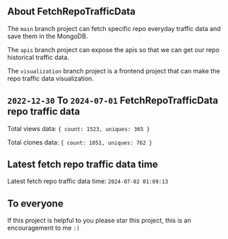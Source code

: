 ## About FetchRepoTrafficData

The `main` branch project can fetch specific repo everyday traffic data and save them in the MongoDB.

The `apis` branch project can expose the apis so that we can get our repo historical traffic data.

The `visualization` branch project is a frontend project that can make the repo traffic data visualization.

## `2022-12-30` To `2024-07-01` FetchRepoTrafficData repo traffic data

Total views data: `{ count: 1523, uniques: 365 }`

Total clones data: `{ count: 1051, uniques: 762 }`

## Latest fetch repo traffic data time

Latest fetch repo traffic data time: `2024-07-02 01:09:13`

## To everyone

If this project is helpful to you please star this project, this is an encouragement to me `:)`




